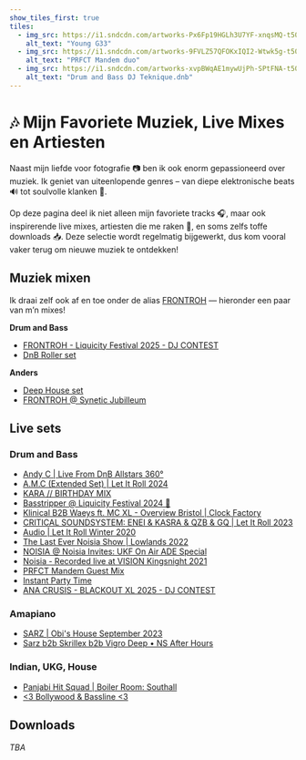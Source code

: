 ```yaml
---
show_tiles_first: true
tiles:
  - img_src: https://i1.sndcdn.com/artworks-Px6Fp19HGLh3U7YF-xnqsMQ-t500x500.jpg
    alt_text: "Young G33"
  - img_src: https://i1.sndcdn.com/artworks-9FVLZ57QFOKxIQI2-Wtwk5g-t500x500.jpg
    alt_text: "PRFCT Mandem duo"
  - img_src: https://i1.sndcdn.com/artworks-xvpBWqAE1mywUjPh-SPtFNA-t500x500.jpg
    alt_text: "Drum and Bass DJ Teknique.dnb"
---
```


# 🎶 Mijn Favoriete Muziek, Live Mixes en Artiesten

Naast mijn liefde voor fotografie 📷 ben ik ook enorm gepassioneerd over muziek. Ik geniet van uiteenlopende genres – van diepe elektronische beats 🔊 tot soulvolle klanken 🎷.

Op deze pagina deel ik niet alleen mijn favoriete tracks 🎧, maar ook inspirerende live mixes, artiesten die me raken 💫, en soms zelfs toffe downloads 📥. Deze selectie wordt regelmatig bijgewerkt, dus kom vooral vaker terug om nieuwe muziek te ontdekken!

## Muziek mixen

Ik draai zelf ook af en toe onder de alias [FRONTROH](https://www.youtube.com/@Frontroh) — hieronder een paar van m’n mixes!

**Drum and Bass**

- [FRONTROH - Liquicity Festival 2025 - DJ CONTEST](https://soundcloud.com/dj-rohan-haarlem/frontroh-liquicity-festival-2025-dj-contest?si=55c99597cc9745acb4247dcc10895401&utm_source=clipboard&utm_medium=text&utm_campaign=social_sharing)
- [DnB Roller set](https://www.mixcloud.com/frontroh/dnb-roller-set/)

**Anders**

- [Deep House set](https://soundcloud.com/dj-rohan-haarlem/deep-house-set?si=6da925132153419d8b42d7a544abeccf&utm_source=clipboard&utm_medium=text&utm_campaign=social_sharing)
- [FRONTROH @ Synetic Jubilleum](https://soundcloud.com/dj-rohan-haarlem/frontroh-synetic-jubilleum?si=95a1c6b41bfe46cea9977fa13e25e22c&utm_source=clipboard&utm_medium=text&utm_campaign=social_sharing)

## Live sets

###  Drum and Bass

- [Andy C | Live From DnB Allstars 360°](https://youtu.be/VISIvMP8kl4?si=SVuGVpfXbJtRRroI)
- [A.M.C (Extended Set) | Let It Roll 2024](https://youtu.be/7XvMAuniqVQ?si=WZKjeMErIZDBs561)
- [KARA // BIRTHDAY MIX](https://soundcloud.com/kara_dnb/kara-birthday-mixxy?si=7421be3626bd44459095cbcde541353b&utm_source=clipboard&utm_medium=text&utm_campaign=social_sharing)
- [Basstripper @ Liquicity Festival 2024 🧨](https://youtu.be/0E_xMkywboA?si=BDi6Ciy7_OMzglOe)
- [Klinical B2B Waeys ft. MC XL - Overview Bristol | Clock Factory](https://youtu.be/vJ6szXrLScc?si=tfY6jTmKB1EIn1tb)
- [CRITICAL SOUNDSYSTEM: ENEI & KASRA & QZB & GQ | Let It Roll 2023](https://youtu.be/C900hF4QuZs?si=kxgl6y3NYGzVWRM3)
- [Audio | Let It Roll Winter 2020](https://youtu.be/bhwzrBUQNnQ?si=HKB4tYFwTj3amVgh)
- [The Last Ever Noisia Show | Lowlands 2022](https://youtu.be/2GU5fLh9mbk?si=kgpdmoArJJV1HXZW)
- [NOISIA @ Noisia Invites: UKF On Air ADE Special](https://youtu.be/zrfkDoabDR0?si=P_WfPB6kFAHEiyza)
- [Noisia - Recorded live at VISION Kingsnight 2021](https://youtu.be/8eefLohMi3s?si=VfMCCuHqP5pPQCuU)
- [PRFCT Mandem Guest Mix](https://soundcloud.com/bassrush/prfct-mandem-guest-mix?in=dj-rohan-haarlem/sets/dnb-mix&si=ff42c69c8e1b456c98deea4ab30426b7&utm_source=clipboard&utm_medium=text&utm_campaign=social_sharing)
- [Instant Party Time](https://soundcloud.com/user-500987004/instant-party-time-1?si=5dd7a9d373734730a39aac14db05136d&utm_source=clipboard&utm_medium=text&utm_campaign=social_sharing)
- [ANA CRUSIS - BLACKOUT XL 2025 - DJ CONTEST](https://soundcloud.com/996633/blackout-dj-contest-v2-draft?in=dj-rohan-haarlem/sets/contest-dj&si=a6cc31502af94d20a615ac589c07e28e&utm_source=clipboard&utm_medium=text&utm_campaign=social_sharing)

### Amapiano

- [SARZ | Obi's House September 2023](https://youtu.be/DP1Hl8CTFQc?si=RzS7xBNCVOFFmmJy)
- [Sarz b2b Skrillex b2b Vigro Deep • NS After Hours](https://youtu.be/IkEPdDNnpKs?si=74M0PtxwtT4XXOq7)

### Indian, UKG, House

- [Panjabi Hit Squad | Boiler Room: Southall](https://youtu.be/EZ20Q3u0i_4?si=RZPSMD3sUtUTjIeq)
- [<3 Bollywood & Bassline <3](https://soundcloud.com/gggeethreethree/3-bollywood-bassline-3?si=0941eb8a0053409f981a3882a6c1a38f&utm_source=clipboard&utm_medium=text&utm_campaign=social_sharing)

## Downloads
 
 _TBA_